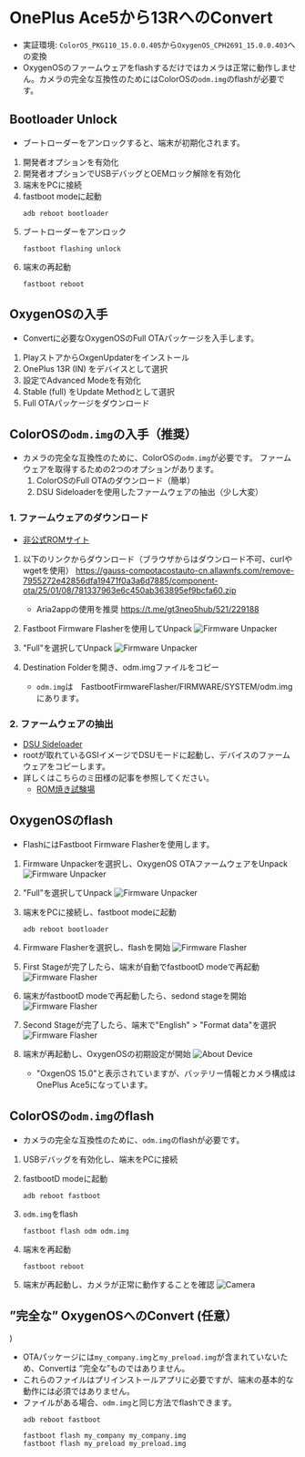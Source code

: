 # OnePlus Ace5から13RへのConvert
- 実証環境: ```ColorOS_PKG110_15.0.0.405```から```OxygenOS_CPH2691_15.0.0.403```への変換
- OxygenOSのファームウェアをflashするだけではカメラは正常に動作しません。カメラの完全な互換性のためにはColorOSの```odm.img```のflashが必要です。

## Bootloader Unlock
- ブートローダーをアンロックすると、端末が初期化されます。

1. 開発者オプションを有効化
2. 開発者オプションでUSBデバッグとOEMロック解除を有効化
3. 端末をPCに接続
4. fastboot modeに起動
    ```shell
    adb reboot bootloader
    ```
5. ブートローダーをアンロック
    ```shell
    fastboot flashing unlock
    ```
6. 端末の再起動
    ```shell
    fastboot reboot
    ```

## OxygenOSの入手
- Convertに必要なOxygenOSのFull OTAパッケージを入手します。
1.	PlayストアからOxgenUpdaterをインストール
2.	OnePlus 13R (IN) をデバイスとして選択
3.	設定でAdvanced Modeを有効化
4.	Stable (full) をUpdate Methodとして選択
5.	Full OTAパッケージをダウンロード

## ColorOSの```odm.img```の入手（推奨）
- カメラの完全な互換性のために、ColorOSの```odm.img```が必要です。
ファームウェアを取得するための2つのオプションがあります。
    1. ColorOSのFull OTAのダウンロード（簡単）
    2. DSU Sideloaderを使用したファームウェアの抽出（少し大変）

### 1. ファームウェアのダウンロード
- [非公式ROMサイト](https://yun.daxiaamu.com/OnePlus_Roms/%E4%B8%80%E5%8A%A0OnePlus%20ACE%205/)
1. 以下のリンクからダウンロード（ブラウザからはダウンロード不可、curlやwgetを使用）
    https://gauss-compotacostauto-cn.allawnfs.com/remove-7955272e42856dfa19471f0a3a6d7885/component-ota/25/01/08/781337963e6c450ab363895ef9bcfa60.zip
    - Aria2appの使用を推奨
        https://t.me/gt3neo5hub/521/229188

2. Fastboot Firmware Flasherを使用してUnpack
    ![Firmware Unpacker](assets/FFF_unpack_select.png)

3. "Full"を選択してUnpack
    ![Firmware Unpacker](assets/FFF_unpack_done.png)

4. Destination Folderを開き、odm.imgファイルをコピー
    - ```odm.img```は　FastbootFirmwareFlasher/FIRMWARE/SYSTEM/odm.img　にあります。

### 2. ファームウェアの抽出
- [DSU Sideloader](https://github.com/VegaBobo/DSU-Sideloader)
- rootが取れているGSIイメージでDSUモードに起動し、デバイスのファームウェアをコピーします。
- 詳しくはこちらのミ田様の記事を参照してください。
    - [ROM焼き試験場](https://mitanyan98.hatenablog.com/entry/2024/12/07/003717)

## OxygenOSのflash
- FlashにはFastboot Firmware Flasherを使用します。
1. Firmware Unpackerを選択し、OxygenOS OTAファームウェアをUnpack
    ![Firmware Unpacker](assets/FFF_unpack_select.png)

2. "Full"を選択してUnpack
    ![Firmware Unpacker](assets/FFF_unpack_done.png)

3. 端末をPCに接続し、fastboot modeに起動
    ```shell
    adb reboot bootloader
    ```

4. Firmware Flasherを選択し、flashを開始
    ![Firmware Flasher](assets/FFF_flash_fastboot.png)

5. First Stageが完了したら、端末が自動でfastbootD modeで再起動
    ![Firmware Flasher](assets/FFF_flash_firststage.png)

6. 端末がfastbootD modeで再起動したら、sedond stageを開始
    ![Firmware Flasher](assets/FFF_flash_secondstage.png)

7. Second Stageが完了したら、端末で"English" > "Format data"を選択
    ![Firmware Flasher](assets/FFF_flash_complete.png)

8. 端末が再起動し、OxygenOSの初期設定が開始
    ![About Device](assets/OxygenOS_About_device.jpg)
    - "OxgenOS 15.0"と表示されていますが、バッテリー情報とカメラ構成はOnePlus Ace5になっています。

## ColorOSの```odm.img```のflash
- カメラの完全な互換性のために、```odm.img```のflashが必要です。
1. USBデバッグを有効化し、端末をPCに接続

2. fastbootD modeに起動
    ```shell
    adb reboot fastboot
    ```

3. ```odm.img```をflash
    ```shell
    fastboot flash odm odm.img
    ```

4. 端末を再起動
    ```shell
    fastboot reboot
    ```

5. 端末が再起動し、カメラが正常に動作することを確認
    ![Camera](assets/OxygenOS_camera.jpg)

## ”完全な” OxygenOSへのConvert (任意）
)
- OTAパッケージには```my_company.img```と```my_preload.img```が含まれていないため、Convertは ”完全な”ものではありません。
- これらのファイルはプリインストールアプリに必要ですが、端末の基本的な動作には必須ではありません。
- ファイルがある場合、```odm.img```と同じ方法でflashできます。
    ```shell
    adb reboot fastboot
    ```
    ```shell
    fastboot flash my_company my_company.img
    fastboot flash my_preload my_preload.img
    ```